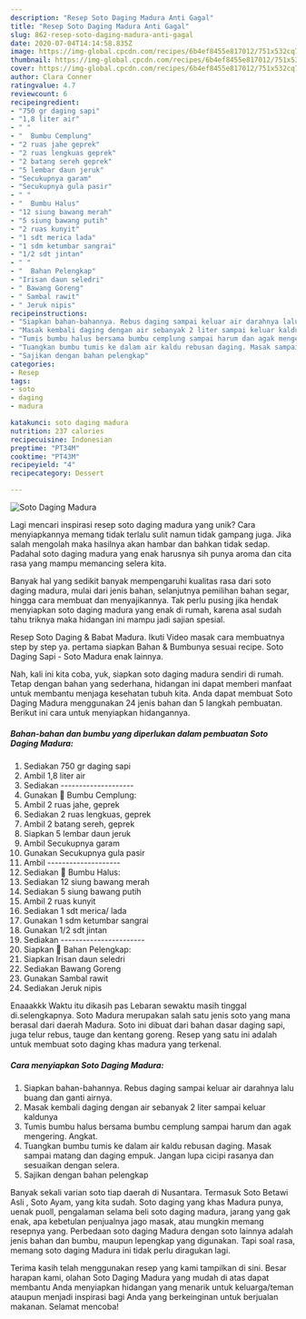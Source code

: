 ```yaml
---
description: "Resep Soto Daging Madura Anti Gagal"
title: "Resep Soto Daging Madura Anti Gagal"
slug: 862-resep-soto-daging-madura-anti-gagal
date: 2020-07-04T14:14:58.835Z
image: https://img-global.cpcdn.com/recipes/6b4ef8455e817012/751x532cq70/soto-daging-madura-foto-resep-utama.jpg
thumbnail: https://img-global.cpcdn.com/recipes/6b4ef8455e817012/751x532cq70/soto-daging-madura-foto-resep-utama.jpg
cover: https://img-global.cpcdn.com/recipes/6b4ef8455e817012/751x532cq70/soto-daging-madura-foto-resep-utama.jpg
author: Clara Conner
ratingvalue: 4.7
reviewcount: 6
recipeingredient:
- "750 gr daging sapi"
- "1,8 liter air"
- " "
- "  Bumbu Cemplung"
- "2 ruas jahe geprek"
- "2 ruas lengkuas geprek"
- "2 batang sereh geprek"
- "5 lembar daun jeruk"
- "Secukupnya garam"
- "Secukupnya gula pasir"
- " "
- "  Bumbu Halus"
- "12 siung bawang merah"
- "5 siung bawang putih"
- "2 ruas kunyit"
- "1 sdt merica lada"
- "1 sdm ketumbar sangrai"
- "1/2 sdt jintan"
- " "
- "  Bahan Pelengkap"
- "Irisan daun seledri"
- " Bawang Goreng"
- " Sambal rawit"
- " Jeruk nipis"
recipeinstructions:
- "Siapkan bahan-bahannya. Rebus daging sampai keluar air darahnya lalu buang dan ganti airnya."
- "Masak kembali daging dengan air sebanyak 2 liter sampai keluar kaldunya"
- "Tumis bumbu halus bersama bumbu cemplung sampai harum dan agak mengering. Angkat."
- "Tuangkan bumbu tumis ke dalam air kaldu rebusan daging. Masak sampai matang dan daging empuk. Jangan lupa cicipi rasanya dan sesuaikan dengan selera."
- "Sajikan dengan bahan pelengkap"
categories:
- Resep
tags:
- soto
- daging
- madura

katakunci: soto daging madura 
nutrition: 237 calories
recipecuisine: Indonesian
preptime: "PT34M"
cooktime: "PT43M"
recipeyield: "4"
recipecategory: Dessert

---
```



![Soto Daging Madura](https://img-global.cpcdn.com/recipes/6b4ef8455e817012/751x532cq70/soto-daging-madura-foto-resep-utama.jpg)

Lagi mencari inspirasi resep soto daging madura yang unik? Cara menyiapkannya memang tidak terlalu sulit namun tidak gampang juga. Jika salah mengolah maka hasilnya akan hambar dan bahkan tidak sedap. Padahal soto daging madura yang enak harusnya sih punya aroma dan cita rasa yang mampu memancing selera kita.

Banyak hal yang sedikit banyak mempengaruhi kualitas rasa dari soto daging madura, mulai dari jenis bahan, selanjutnya pemilihan bahan segar, hingga cara membuat dan menyajikannya. Tak perlu pusing jika hendak menyiapkan soto daging madura yang enak di rumah, karena asal sudah tahu triknya maka hidangan ini mampu jadi sajian spesial.

Resep Soto Daging &amp; Babat Madura. Ikuti Video masak cara membuatnya step by step ya. pertama siapkan Bahan &amp; Bumbunya sesuai recipe. Soto Daging Sapi - Soto Madura enak lainnya.


Nah, kali ini kita coba, yuk, siapkan soto daging madura sendiri di rumah. Tetap dengan bahan yang sederhana, hidangan ini dapat memberi manfaat untuk membantu menjaga kesehatan tubuh kita. Anda dapat membuat Soto Daging Madura menggunakan 24 jenis bahan dan 5 langkah pembuatan. Berikut ini cara untuk menyiapkan hidangannya.

<!--inarticleads1-->

##### Bahan-bahan dan bumbu yang diperlukan dalam pembuatan Soto Daging Madura:

1. Sediakan 750 gr daging sapi
1. Ambil 1,8 liter air
1. Sediakan  --------------------
1. Gunakan  🌻 Bumbu Cemplung:
1. Ambil 2 ruas jahe, geprek
1. Sediakan 2 ruas lengkuas, geprek
1. Ambil 2 batang sereh, geprek
1. Siapkan 5 lembar daun jeruk
1. Ambil Secukupnya garam
1. Gunakan Secukupnya gula pasir
1. Ambil  --------------------
1. Sediakan  🌻 Bumbu Halus:
1. Sediakan 12 siung bawang merah
1. Sediakan 5 siung bawang putih
1. Ambil 2 ruas kunyit
1. Sediakan 1 sdt merica/ lada
1. Gunakan 1 sdm ketumbar sangrai
1. Gunakan 1/2 sdt jintan
1. Sediakan  -----------------------
1. Siapkan  🌻 Bahan Pelengkap:
1. Siapkan Irisan daun seledri
1. Sediakan  Bawang Goreng
1. Gunakan  Sambal rawit
1. Sediakan  Jeruk nipis


Enaaakkk Waktu itu dikasih pas Lebaran sewaktu masih tinggal di.selengkapnya. Soto Madura merupakan salah satu jenis soto yang mana berasal dari daerah Madura. Soto ini dibuat dari bahan dasar daging sapi, juga telur rebus, tauge dan kentang goreng. Resep yang satu ini adalah untuk membuat soto daging khas madura yang terkenal. 

<!--inarticleads2-->

##### Cara menyiapkan Soto Daging Madura:

1. Siapkan bahan-bahannya. Rebus daging sampai keluar air darahnya lalu buang dan ganti airnya.
1. Masak kembali daging dengan air sebanyak 2 liter sampai keluar kaldunya
1. Tumis bumbu halus bersama bumbu cemplung sampai harum dan agak mengering. Angkat.
1. Tuangkan bumbu tumis ke dalam air kaldu rebusan daging. Masak sampai matang dan daging empuk. Jangan lupa cicipi rasanya dan sesuaikan dengan selera.
1. Sajikan dengan bahan pelengkap


Banyak sekali varian soto tiap daerah di Nusantara. Termasuk Soto Betawi Asli , Soto Ayam, yang kita sudah. Soto daging yang khas Madura punya, uenak puoll, pengalaman selama beli soto daging madura, jarang yang gak enak, apa kebetulan penjualnya jago masak, atau mungkin memang resepnya yang. Perbedaan soto daging Madura dengan soto lainnya adalah jenis bahan dan bumbu, maupun lepengkap yang digunakan. Tapi soal rasa, memang soto daging Madura ini tidak perlu diragukan lagi. 

Terima kasih telah menggunakan resep yang kami tampilkan di sini. Besar harapan kami, olahan Soto Daging Madura yang mudah di atas dapat membantu Anda menyiapkan hidangan yang menarik untuk keluarga/teman ataupun menjadi inspirasi bagi Anda yang berkeinginan untuk berjualan makanan. Selamat mencoba!

